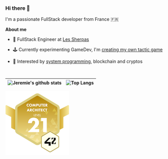 ### Hi there 👋

I'm a passionate FullStack developer from France 🇫🇷

**About me**

- 💼 FullStack Engineer at [Les Sherpas](https://sherpas.com/)

- 🕹️ Currently experimenting GameDev, I'm [creating my own tactic game](https://github.com/jeremie-gauthier/dnd)

- 🤖 Interested by [system programming](https://github.com/jeremie-gauthier/shell), blockchain and cryptos

<br />

| ![Jeremie's github stats](https://github-readme-stats.vercel.app/api?username=jeremie-gauthier&show_icons=true&theme=github_dark) | ![Top Langs](https://github-readme-stats.vercel.app/api/top-langs/?username=jeremie-gauthier&layout=donut&show_icons=true&theme=github_dark&langs_count=3&hide=php) |
| ------------- | ------------- |

![badge 42](./42-cursus-computer-architect-level-21.1.png)
